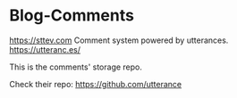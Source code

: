 # Blog-Comments
https://sttev.com Comment system powered by utterances. https://utteranc.es/

This is the comments' storage repo.

Check their repo: https://github.com/utterance
